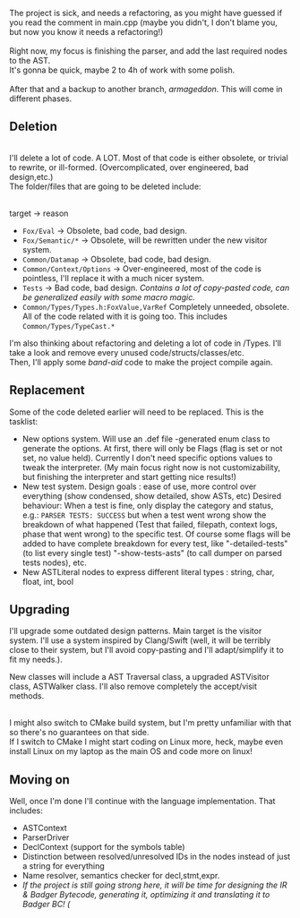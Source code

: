 The project is sick, and needs a refactoring, as you might have guessed if you read the comment in main.cpp 
(maybe you didn't, I don't blame you, but now you know it needs a refactoring!)</br>
</br>
Right now, my focus is finishing the parser, and add the last required nodes to the AST.</br>
It's gonna be quick, maybe 2 to 4h of work with some polish.</br>
</br>
After that and a backup to another branch, *armageddon*. This will come in different phases. </br>

## Deletion 
</br>
I'll delete a lot of code. A LOT.
Most of that code is either obsolete, or trivial to rewrite, or ill-formed. (Overcomplicated, over engineered, bad design,etc.)
</br>
The folder/files that are going to be deleted include:</br>

</br> target -> reason

* `Fox/Eval` -> Obsolete, bad code, bad design.
* `Fox/Semantic/*` -> Obsolete, will be rewritten under the new visitor system.
* `Common/Datamap`  -> Obsolete, bad code, bad design.
* `Common/Context/Options` -> Over-engineered, most of the code is pointless, I'll replace it with a much nicer system.
* `Tests` -> Bad code, bad design. *Contains a lot of copy-pasted code, can be generalized easily with some macro magic.*
* `Common/Types/Types.h:FoxValue,VarRef` Completely unneeded, obsolete. All of the code related with it is going too. This includes `Common/Types/TypeCast.*`


I'm also thinking about refactoring and deleting a lot of code in /Types. I'll take a look and remove every unused code/structs/classes/etc. </br>
Then, I'll apply some *band-aid* code to make the project compile again. 

## Replacement

Some of the code deleted earlier will need to be replaced. This is the tasklist:

* New options system. Will use an .def file -generated enum class to generate the options. At first, there will only be Flags (flag is set or not set, no value held). Currently I don't need specific options values to tweak the interpreter. (My main focus right now is not customizability, but finishing the interpreter and start getting nice results!)
* New test system. Design goals : ease of use, more control over everything (show condensed, show detailed, show ASTs, etc) Desired behaviour: When a test is fine, only display the category and status, e.g.: `PARSER TESTS: SUCCESS` but when a test went wrong show the breakdown of what happened (Test that failed, filepath, context logs, phase that went wrong) to the specific test. Of course some flags will be added to have complete breakdown for every test, like "-detailed-tests" (to list every single test) "-show-tests-asts" (to call dumper on parsed tests nodes), etc.
* New ASTLiteral nodes to express different literal types : string, char, float, int, bool


## Upgrading

I'll upgrade some outdated design patterns. Main target is the visitor system. I'll use a system inspired by Clang/Swift 
(well, it will be terribly close to their system, but I'll avoid copy-pasting and I'll adapt/simplify it to fit my needs.). </br>

New classes will include a AST Traversal class, a upgraded ASTVisitor class, ASTWalker class. I'll also remove completely the accept/visit methods. </br>

</br>
I might also switch to CMake build system, but I'm pretty unfamiliar with that so there's no guarantees on that side. </br>
If I switch to CMake I might start coding on Linux more, heck, maybe even install Linux on my laptop as the main OS and code more on linux!


## Moving on

Well, once I'm done I'll continue with the language implementation. That includes:

* ASTContext
* ParserDriver 
* DeclContext (support for the symbols table)
* Distinction between resolved/unresolved IDs in the nodes instead of just a string for everything
* Name resolver, semantics checker for decl,stmt,expr.
* *If the project is still going strong here, it will be time for designing the IR & Badger Bytecode, generating it, optimizing it and translating it to Badger BC! (*
